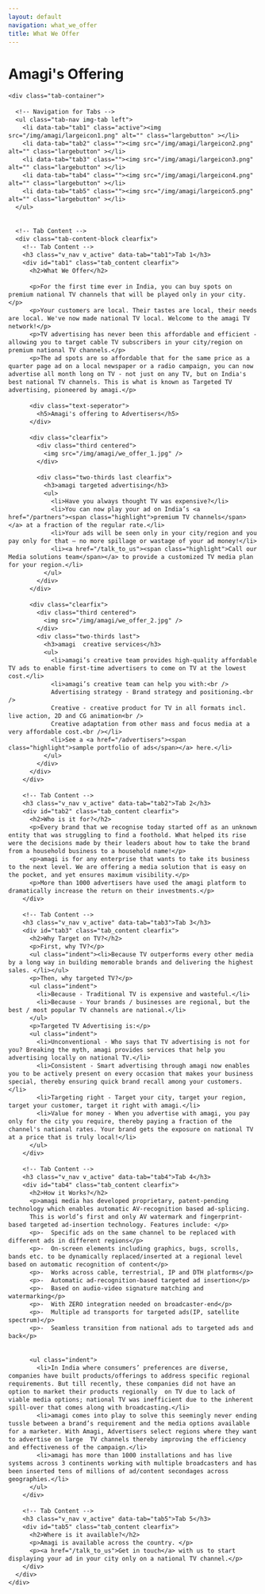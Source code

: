 ```yaml
---
layout: default
navigation: what_we_offer
title: What We Offer
---
```



<div class="main-content"> 
  <div class="clearfix">
    <h1>Amagi's Offering</h1>

    <div class="tab-container">

      <!-- Navigation for Tabs -->
      <ul class="tab-nav img-tab left">
        <li data-tab="tab1" class="active"><img src="/img/amagi/largeicon1.png" alt="" class="largebutton" ></li>
        <li data-tab="tab2" class=""><img src="/img/amagi/largeicon2.png" alt="" class="largebutton" ></li>
        <li data-tab="tab3" class=""><img src="/img/amagi/largeicon3.png" alt="" class="largebutton" ></li>
        <li data-tab="tab4" class=""><img src="/img/amagi/largeicon4.png" alt="" class="largebutton" ></li>
        <li data-tab="tab5" class=""><img src="/img/amagi/largeicon5.png" alt="" class="largebutton" ></li>
      </ul>


      <!-- Tab Content -->
      <div class="tab-content-block clearfix">
        <!-- Tab Content -->
        <h3 class="v_nav v_active" data-tab="tab1">Tab 1</h3>
        <div id="tab1" class="tab_content clearfix">
          <h2>What We Offer</h2>

          <p>For the first time ever in India, you can buy spots on premium national TV channels that will be played only in your city.</p>
          <p>Your customers are local. Their tastes are local, their needs are local. We've now made national TV local. Welcome to the amagi TV network!</p>
          <p>TV advertising has never been this affordable and efficient - allowing you to target cable TV subscribers in your city/region on premium national TV channels.</p>
          <p>The ad spots are so affordable that for the same price as a quarter page ad on a local newspaper or a radio campaign, you can now advertise all month long on TV - not just on any TV, but on India's best national TV channels. This is what is known as Targeted TV advertising, pioneered by amagi.</p>

          <div class="text-seperator">
            <h5>Amagi's offering to Advertisers</h5>
          </div>

          <div class="clearfix">
            <div class="third centered">
              <img src="/img/amagi/we_offer_1.jpg" />
            </div>

            <div class="two-thirds last clearfix">
              <h3>amagi targeted advertising</h3>
              <ul>
                <li>Have you always thought TV was expensive?</li>
                <li>You can now play your ad on India’s <a href="/partners"><span class="highlight">premium TV channels</span></a> at a fraction of the regular rate.</li>
                <li>Your ads will be seen only in your city/region and you pay only for that – no more spillage or wastage of your ad money!</li>
                <li><a href="/talk_to_us"><span class="highlight">Call our Media solutions team</span></a> to provide a customized TV media plan for your region.</li>
              </ul>
            </div>
          </div>

          <div class="clearfix">
            <div class="third centered">
              <img src="/img/amagi/we_offer_2.jpg" />
            </div>
            <div class="two-thirds last">
              <h3>amagi  creative services</h3>
              <ul>
                <li>amagi’s creative team provides high-quality affordable TV ads to enable first-time advertisers to come on TV at the lowest cost.</li>
                <li>amagi’s creative team can help you with:<br />
                Advertising strategy - Brand strategy and positioning.<br />
                Creative - creative product for TV in all formats incl. live action, 2D and CG animation<br />
                Creative adaptation from other mass and focus media at a very affordable cost.<br /></li>
                <li>See a <a href="/advertisers"><span class="highlight">sample portfolio of ads</span></a> here.</li>
              </ul>
            </div>
          </div>
        </div>

        <!-- Tab Content -->
        <h3 class="v_nav v_active" data-tab="tab2">Tab 2</h3>
        <div id="tab2" class="tab_content clearfix">
          <h2>Who is it for?</h2>
          <p>Every brand that we recognise today started off as an unknown entity that was struggling to find a foothold. What helped its rise were the decisions made by their leaders about how to take the brand from a household business to a household name!</p>
          <p>amagi is for any enterprise that wants to take its business to the next level. We are offering a media solution that is easy on the pocket, and yet ensures maximum visibility.</p>
          <p>More than 1000 advertisers have used the amagi platform to dramatically increase the return on their investments.</p>
        </div>

        <!-- Tab Content -->
        <h3 class="v_nav v_active" data-tab="tab3">Tab 3</h3>
        <div id="tab3" class="tab_content clearfix">
          <h2>Why Target on TV?</h2>
          <p>First, why TV?</p>
          <ul class="indent"><li>Because TV outperforms every other media by a long way in building memorable brands and delivering the highest sales. </li></ul>
          <p>Then, why targeted TV?</p>
          <ul class="indent">
            <li>Because - Traditional TV is expensive and wasteful.</li>
            <li>Because - Your brands / businesses are regional, but the best / most popular TV channels are national.</li>
          </ul>
          <p>Targeted TV Advertising is:</p>
          <ul class="indent">
            <li>Unconventional - Who says that TV advertising is not for you? Breaking the myth, amagi provides services that help you advertising locally on national TV.</li>
            <li>Consistent - Smart advertising through amagi now enables you to be actively present on every occasion that makes your business special, thereby ensuring quick brand recall among your customers.</li>
            <li>Targeting right - Target your city, target your region, target your customer, target it right with amagi.</li>
            <li>Value for money - When you advertise with amagi, you pay only for the city you require, thereby paying a fraction of the channel's national rates. Your brand gets the exposure on national TV at a price that is truly local!</li>
          </ul>
        </div>

        <!-- Tab Content -->
        <h3 class="v_nav v_active" data-tab="tab4">Tab 4</h3>
        <div id="tab4" class="tab_content clearfix">
          <h2>How it Works?</h2>
          <p>amagi media has developed proprietary, patent-pending technology which enables automatic AV-recognition based ad-splicing. 
          This is world’s first and only AV watermark and fingerprint-based targeted ad-insertion technology. Features include: </p>
          <p>-	Specific ads on the same channel to be replaced with different ads in different regions</p>
          <p>-	On-screen elements including graphics, bugs, scrolls, bands etc. to be dynamically replaced/inserted at a regional level based on automatic recognition of content</p>
          <p>-	Works across cable, terrestrial, IP and DTH platforms</p>
          <p>-	Automatic ad-recognition-based targeted ad insertion</p>
          <p>-	Based on audio-video signature matching and watermarking</p>
          <p>-	With ZERO integration needed on broadcaster-end</p>
          <p>-	Multiple ad transports for targeted ads(IP, satellite spectrum)</p>
          <p>-	Seamless transition from national ads to targeted ads and back</p>


          <ul class="indent">
            <li>In India where consumers’ preferences are diverse, companies have built products/offerings to address specific regional requirements. But till recently, these companies did not have an option to market their products regionally  on TV due to lack of viable media options; national TV was inefficient due to the inherent spill-over that comes along with broadcasting.</li>
            <li>amagi comes into play to solve this seemingly never ending tussle between a brand’s requirement and the media options available for a marketer. With Amagi, Advertisers select regions where they want to advertise on large  TV channels thereby improving the efficiency and effectiveness of the campaign.</li>
            <li>amagi has more than 1000 installations and has live systems across 3 continents working with multiple broadcasters and has been inserted tens of millions of ad/content secondages across geographies.</li>
          </ul>
        </div>

        <!-- Tab Content -->
        <h3 class="v_nav v_active" data-tab="tab5">Tab 5</h3>
        <div id="tab5" class="tab_content clearfix">
          <h2>Where is it available?</h2>
          <p>Amagi is available across the country. </p>
          <p><a href="/talk_to_us">Get in touch</a> with us to start displaying your ad in your city only on a national TV channel.</p>
        </div>
      </div>
    </div>
  </div>
</div>

